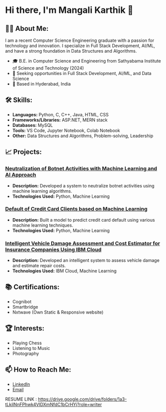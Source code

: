 # Hi there, I'm Mangali Karthik 👋

## 👨‍💻 About Me:
I am a recent Computer Science Engineering graduate with a passion for technology and innovation. I specialize in Full Stack Development, AI/ML, and have a strong foundation in Data Structures and Algorithms.

- 🎓 B.E. in Computer Science and Engineering from Sathyabama Institute of Science and Technology (2024)
- 💼 Seeking opportunities in Full Stack Development, AI/ML, and Data Science
- 📍 Based in Hyderabad, India

## 🛠️ Skills:
- **Languages:** Python, C, C++, Java, HTML, CSS
- **Frameworks/Libraries:** ASP.NET, MERN stack
- **Databases:** MySQL
- **Tools:** VS Code, Jupyter Notebook, Colab Notebook
- **Other:** Data Structures and Algorithms, Problem-solving, Leadership

## 📈 Projects:
### [Neutralization of Botnet Activities with Machine Learning and AI Approach](https://github.com/mangalikarthik/botnet-neutralization)
- **Description:** Developed a system to neutralize botnet activities using machine learning algorithms.
- **Technologies Used:** Python, Machine Learning

### [Default of Credit Card Clients based on Machine Learning](https://github.com/mangalikarthik/credit-card-default)
- **Description:** Built a model to predict credit card default using various machine learning techniques.
- **Technologies Used:** Python, Machine Learning

### [Intelligent Vehicle Damage Assessment and Cost Estimator for Insurance Companies Using IBM Cloud](https://github.com/mangalikarthik/vehicle-damage-assessment)
- **Description:** Developed an intelligent system to assess vehicle damage and estimate repair costs.
- **Technologies Used:** IBM Cloud, Machine Learning

## 📚 Certifications:
- Cognibot
- Smartbridge
- Nxtwave (Own Static & Responsive website)

## 🏆 Interests:
- Playing Chess
- Listening to Music
- Photography

## 📫 How to Reach Me:
- [LinkedIn](https://www.linkedin.com/in/mangalikarthik/)
- [Email](mailto:mangalikarthik@example.com)

RESUME LINK :
https://drive.google.com/drive/folders/1a3-tLkiINnFPhwk4VIDXmNfdC1bCrHYj?role=writer
